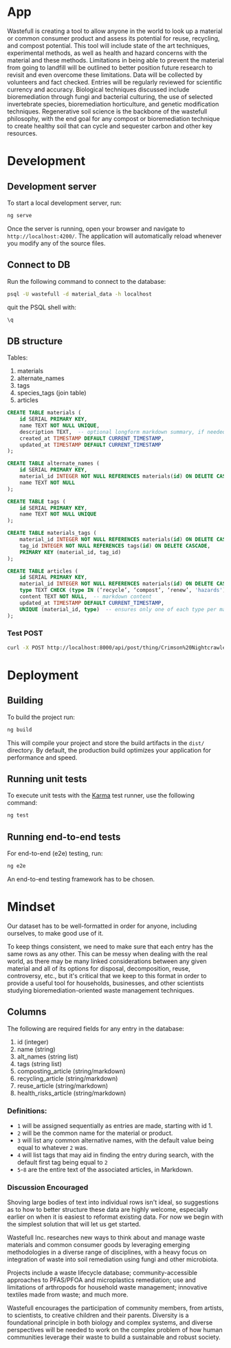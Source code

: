 # App
Wastefull is creating a tool to allow anyone in the world to look up a material or common consumer product and assess its potential for reuse, recycling, and compost potential. This tool will include state of the art techniques, experimental methods, as well as health and hazard concerns with the material and these methods. Limitations in being able to prevent the material from going to landfill will be outlined to better position future research to revisit and even overcome these limitations.  Data will be collected by volunteers and fact checked. Entries will be regularly reviewed for scientific currency and accuracy.  Biological techniques discussed include bioremediation through fungi and bacterial culturing, the use of selected invertebrate species, bioremediation horticulture, and genetic modification techniques. Regenerative soil science is the backbone of the wastefull philosophy, with the end goal for any compost or bioremediation technique to create healthy soil that can cycle and sequester carbon and other key resources.

# Development

## Development server

To start a local development server, run:

```bash
ng serve
```

Once the server is running, open your browser and navigate to `http://localhost:4200/`. The application will automatically reload whenever you modify any of the source files.

## Connect to DB
Run the following command to connect to the database:

```bash
psql -U wastefull -d material_data -h localhost
```

quit the PSQL shell with:
```bash
\q
```

## DB structure

Tables:
1. materials
2. alternate_names
3. tags
4. species_tags (join table)
5. articles

```sql
CREATE TABLE materials (
    id SERIAL PRIMARY KEY,
    name TEXT NOT NULL UNIQUE,
    description TEXT,  -- optional longform markdown summary, if needed
    created_at TIMESTAMP DEFAULT CURRENT_TIMESTAMP,
    updated_at TIMESTAMP DEFAULT CURRENT_TIMESTAMP
);

CREATE TABLE alternate_names (
    id SERIAL PRIMARY KEY,
    material_id INTEGER NOT NULL REFERENCES materials(id) ON DELETE CASCADE,
    name TEXT NOT NULL
);

CREATE TABLE tags (
    id SERIAL PRIMARY KEY,
    name TEXT NOT NULL UNIQUE
);

CREATE TABLE materials_tags (
    material_id INTEGER NOT NULL REFERENCES materials(id) ON DELETE CASCADE,
    tag_id INTEGER NOT NULL REFERENCES tags(id) ON DELETE CASCADE,
    PRIMARY KEY (material_id, tag_id)
);

CREATE TABLE articles (
    id SERIAL PRIMARY KEY,
    material_id INTEGER NOT NULL REFERENCES materials(id) ON DELETE CASCADE,
    type TEXT CHECK (type IN (‘recycle’, ‘compost’, ‘renew’, 'hazards')),
    content TEXT NOT NULL,  -- markdown content
    updated_at TIMESTAMP DEFAULT CURRENT_TIMESTAMP,
    UNIQUE (material_id, type)  -- ensures only one of each type per material
);

```

### Test POST
```bash
curl -X POST http://localhost:8000/api/post/thing/Crimson%20Nightcrawler -d "A nocturnal gecko engineered for low-light environments"
```
# Deployment
## Building

To build the project run:

```bash
ng build
```

This will compile your project and store the build artifacts in the `dist/` directory. By default, the production build optimizes your application for performance and speed.

## Running unit tests

To execute unit tests with the [Karma](https://karma-runner.github.io) test runner, use the following command:

```bash
ng test
```

## Running end-to-end tests

For end-to-end (e2e) testing, run:

```bash
ng e2e
```

An end-to-end testing framework has to be chosen.

# Mindset
Our dataset has to be well-formatted in order for anyone, including ourselves, to make good use of it.

To keep things consistent, we need to make sure that each entry has the same rows as any other. This can be messy when dealing with the real world, as there may be many linked considerations between any given material and all of its options for disposal, decomposition, reuse, controversy, etc., but it's critical that we keep to this format in order to provide a useful tool for households, businesses, and other scientists studying bioremediation-oriented waste management techniques.

Columns
--
The following are required fields for any entry in the database:

 1. id (integer)
 2. name (string)
 3. alt_names (string list)
 4. tags (string list)
 5. composting_article (string/markdown)
 6. recycling_article (string/markdown)
 7. reuse_article (string/markdown)
 8. health_risks_article (string/markdown)

### Definitions:
- `1` will be assigned sequentially as entries are made, starting with id 1.
- `2` will be the common name for the material or product.
- `3` will list any common alternative names, with the default value being equal to whatever `2` was.
- `4` will list tags that may aid in finding the entry during search, with the default first tag being equal to `2`
- `5`-`8` are the entire text of the associated articles, in Markdown.

### Discussion Encouraged
Shoving large bodies of text into individual rows isn't ideal, so suggestions as to how to better structure these data are highly welcome, especially earlier on when it is easiest to reformat existing data. For now we begin with the simplest solution that will let us get started.

Wastefull Inc. researches new ways to think about and manage waste materials and common consumer goods by leveraging emerging methodologies in a diverse range of disciplines, with a heavy focus on integration of waste into soil remediation using fungi and other microbiota. 

Projects include a waste lifecycle database; community-accessible approaches to PFAS/PFOA and microplastics remediation; use and limitations of arthropods for household waste management; innovative textiles made from waste; and much more. 

Wastefull encourages the participation of community members, from artists, to scientists, to creative children and their parents. Diversity is a foundational principle in both biology and complex systems, and diverse perspectives will be needed to work on the complex problem of how human communities leverage their waste to build a sustainable and robust society.
